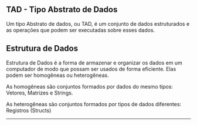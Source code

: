 ## TAD - Tipo Abstrato de Dados

Um tipo Abstrato de dados, ou TAD, é um conjunto de dados estruturados e as operações que podem ser executadas sobre esses dados.

## Estrutura de Dados

Estrutura de Dados é a forma de armazenar e organizar os dados em um computador de modo que possam ser usados de forma eficiente. Elas podem ser
homogêneas ou heterogêneas.

As homogêneas são conjuntos formados por dados do mesmo tipos: Vetores, Matrizes e Strings.

As heterogêneas são conjuntos formados por tipos de dados diferentes: Registros (Structs)


---

<!-- ### Padrões Criacionais

#### - Factory Method -->
